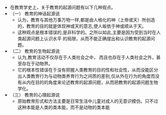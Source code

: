 - 在教育学史上，关于教育的起源问题有以下几种观点。
- （一） 教育的神话起源说
	- 认为，教育与其他万事万物一样,都是由人格化的神（上帝或天）所创造的，教育的目的就是体现神或天的意志,使人皈依于神或顺从于天。
	- 这种观点是根本错误的,是非科学的。之所以如此,主要是因为受到当时在人类起源问题上认识水平
	  的局限，从而不能正确提出和认识教育的起源问题。
- （二） 教育的生物起源说
	- 认为,教育活动不仅存在于人类社会之中， 而且也存在于人类社会之外，甚至存在于动物界。
	- 它的根本性错误在于没有把握人类教育的目的性和社会性，从而没能区分出人类教育行为与动物类养育行为之间质的差别,仅从外在行为的角度而没有从内在目的的角度来论述教育的起源问题，从而把教育的起源问题生物学化。
- （三） 教育的心理起源说
	- 原始教育形式和方法主要是日常生活中儿童对成人的无意识模仿。只不过这种本能是人类的类本能，而不是动物的类本能
